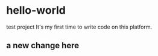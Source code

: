 # hello-world
test project 
It's my first time to write code on this platform.
## a new change here
